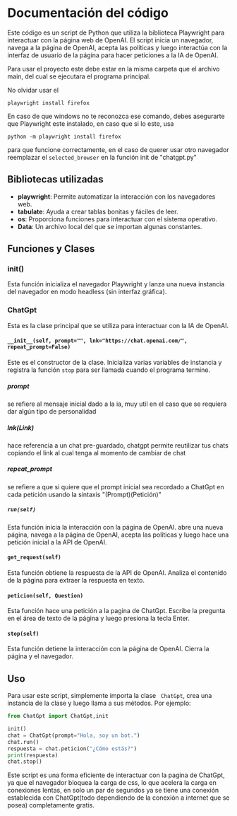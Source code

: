 # Documentación del código
 Este código es un script de Python que utiliza la biblioteca Playwright para interactuar con la página web de OpenAI. El script inicia un navegador, navega a la página de OpenAI, acepta las políticas y luego interactúa con la interfaz de usuario de la página para hacer peticiones a la IA de OpenAI.
 
  Para usar el proyecto este debe estar en la misma carpeta que el archivo main, del cual se ejecutara el programa principal.

 No olvidar usar el 
 
 ```
 playwright install firefox
 ```
 
En caso de que windows no te reconozca ese comando, debes asegurarte que Playwright este instalado, en caso que si lo este, usa

```
python -m playwright install firefox
```

 para que funcione correctamente, en el caso de querer usar otro navegador reemplazar el `selected_browser` en la función init de "chatgpt.py"
 ## Bibliotecas utilizadas
 - **playwright**: Permite automatizar la interacción con los navegadores web.
- **tabulate**: Ayuda a crear tablas bonitas y fáciles de leer.
- **os**: Proporciona funciones para interactuar con el sistema operativo.
- **Data**: Un archivo local del que se importan algunas constantes.
 ## Funciones y Clases
 ### init()
 Esta función inicializa el navegador Playwright y lanza una nueva instancia del navegador en modo headless (sin interfaz gráfica).
 ### ChatGpt
 Esta es la clase principal que se utiliza para interactuar con la IA de OpenAI.
 #### `__init__(self, prompt="", lnk="https://chat.openai.com/", repeat_prompt=False) `
 Este es el constructor de la clase. Inicializa varias variables de instancia y registra la función ` stop ` para ser llamada cuando el programa termine.
 
 ##### prompt
 se refiere al mensaje inicial dado a la ia, muy util en el caso que se requiera dar algún tipo de personalidad

 ##### lnk(Link) 
 hace referencia a un chat pre-guardado, chatgpt permite reutilizar tus chats copiando el link al cual tenga al momento de cambiar de chat

 ##### repeat_prompt
  se refiere a que si quiere que el prompt inicial sea recordado a ChatGpt en  cada petición usando la sintaxis "(Prompt)(Petición)"
 ##### ` run(self) `
 Esta función inicia la interacción con la página de OpenAI. abre una nueva página, navega a la página de OpenAI, acepta las políticas y luego hace una petición inicial a la API de OpenAI.
 #### ` get_request(self) `
 Esta función obtiene la respuesta de la API de OpenAI. Analiza el contenido de la página para extraer la respuesta en texto.
 #### ` peticion(self, Question) `
 Esta función hace una petición a la pagina de ChatGpt. Escribe la pregunta en el área de texto de la página y luego presiona la tecla Enter.
 #### ` stop(self) `
 Esta función detiene la interacción con la página de OpenAI. Cierra la página y el navegador.
 ## Uso
 Para usar este script, simplemente importa la clase ` ChatGpt`, crea una instancia de la clase y luego llama a sus métodos. Por ejemplo:

```python
from ChatGpt import ChatGpt,init

init()
chat = ChatGpt(prompt="Hola, soy un bot.")
chat.run()
respuesta = chat.peticion("¿Cómo estás?")
print(respuesta)
chat.stop()
```

Este script es una forma eficiente de interactuar con la pagina de ChatGpt, ya que el navegador bloquea la carga de css, lo que acelera la carga en conexiones lentas, en solo un par de segundos ya se tiene una conexión establecida con ChatGpt(todo dependiendo de la conexión a internet que se posea) completamente gratis.